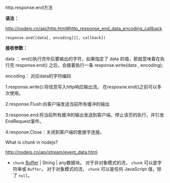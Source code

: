 http.response.end方法

**语法：**

http://nodejs.cn/api/http.html#http_response_end_data_encoding_callback

`response.end([data[, encoding]][, callback])`

**接收参数：**

data ： end()执行完毕后要输出的字符，如果指定了 data 的值，那就意味着在执行完 response.end() 之后，会接着执行一条 response.write(data , encoding);

encoding： 对应data的字符编码



1.response.write():将信息写入http响应输出流。 在resposne.end()之前可以多次使用。

2.response.Flush:向客户端发送当前所有缓冲的输出

3.response.end:将当前所有缓冲的输出发送到客户端，停止该页的执行，并引发EndRequest事件。

4.response.Close：关闭到客户端的套接字连接。



What is chunk in nodejs?

http://nodejs.cn/api/stream/event_data.html

- `chunk` [Buffer](http://nodejs.cn/api/buffer.html#buffer_class_buffer) | String | any数据块。 对于非对象模式的流， `chunk` 可以是字符串或 `Buffer`。 对于对象模式的流， `chunk` 可以是任何 JavaScript 值，除了 `null`。



